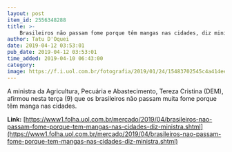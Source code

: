 ```yaml
---
layout: post
item_id: 2556348288
title: >-
    Brasileiros não passam fome porque têm mangas nas cidades, diz ministra
author: Tatu D'Oquei
date: 2019-04-12 03:53:01
pub_date: 2019-04-12 03:53:01
time_added: 2019-04-10 06:43:00
category: 
image: https://f.i.uol.com.br/fotografia/2019/01/24/15483702545c4a414ee20a6_1548370254_3x2_rt.jpg
---
```


A ministra da Agricultura, Pecuária e Abastecimento, Tereza Cristina (DEM), afirmou nesta terça (9) que os brasileiros não passam muita fome porque têm manga nas cidades.

**Link:** [https://www1.folha.uol.com.br/mercado/2019/04/brasileiros-nao-passam-fome-porque-tem-mangas-nas-cidades-diz-ministra.shtml](https://www1.folha.uol.com.br/mercado/2019/04/brasileiros-nao-passam-fome-porque-tem-mangas-nas-cidades-diz-ministra.shtml)

